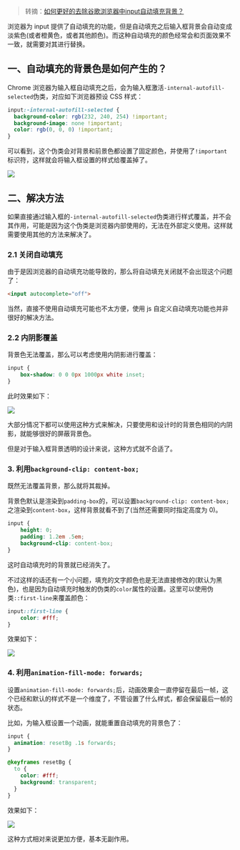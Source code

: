 > 转摘：[如何更好的去除谷歌浏览器中input自动填充背景？](https://segmentfault.com/a/1190000021296139)

浏览器为 input 提供了自动填充的功能，但是自动填充之后输入框背景会自动变成淡紫色(或者橙黄色，或者其他颜色)。而这种自动填充的颜色经常会和页面效果不一致，就需要对其进行替换。

## 一、自动填充的背景色是如何产生的？

Chrome 浏览器为输入框自动填充之后，会为输入框激活`-internal-autofill-selected`伪类，对应如下浏览器预设 CSS 样式：

```css
input:-internal-autofill-selected {
  background-color: rgb(232, 240, 254) !important;
  background-image: none !important;
  color: rgb(0, 0, 0) !important;
}
```

可以看到，这个伪类会对背景和前景色都设置了固定颜色，并使用了`!important`标识符，这样就会将输入框设置的样式给覆盖掉了。

![](http://cnd.qiniu.lin07ux.cn/markdown/3163271686-fa6130675bc17add_articlex.gif)

## 二、解决方法

如果直接通过输入框的`-internal-autofill-selected`伪类进行样式覆盖，并不会其作用，可能是因为这个伪类是浏览器内部使用的，无法在外部定义使用。这样就需要使用其他的方法来解决了。

### 2.1 关闭自动填充

由于是因浏览器的自动填充功能导致的，那么将自动填充关闭就不会出现这个问题了：

```html
<input autocomplete="off">
```

当然，直接不使用自动填充可能也不太方便，使用 js 自定义自动填充功能也并非很好的解决方法。

### 2.2 内阴影覆盖

背景色无法覆盖，那么可以考虑使用内阴影进行覆盖：

```css
input {
    box-shadow: 0 0 0px 1000px white inset;
}
```

此时效果如下：

![](http://cnd.qiniu.lin07ux.cn/markdown/1576565512132.png)

大部分情况下都可以使用这种方式来解决，只要使用和设计时的背景色相同的内阴影，就能够很好的屏蔽背景色。

但是对于输入框背景透明的设计来说，这种方式就不合适了。

### 3. 利用`background-clip: content-box;`

既然无法覆盖背景，那么就将其裁掉。

背景色默认是渲染到`padding-box`的，可以设置`background-clip: content-box;`之渲染到`content-box`，这样背景就看不到了(当然还需要同时指定高度为 0)。

```css
input {
    height: 0;
    padding: 1.2em .5em;
    background-clip: content-box;
}
```

这时自动填充时的背景就已经消失了。

不过这样的话还有一个小问题，填充的文字颜色也是无法直接修改的(默认为黑色)，也是因为自动填充时触发的伪类的`color`属性的设置。这里可以使用伪类`::first-line`来覆盖颜色：

```css
input::first-line {
    color: #fff;
}
```

效果如下：

![](http://cnd.qiniu.lin07ux.cn/markdown/1576572574762.png)

### 4. 利用`animation-fill-mode: forwards;`

设置`animation-fill-mode: forwards;`后，动画效果会一直停留在最后一帧，这个已经和默认的样式不是一个维度了，不管设置了什么样式，都会保留最后一帧的状态。

比如，为输入框设置一个动画，就能重置自动填充的背景色了：

```css
input {
  animation: resetBg .1s forwards;
}

@keyframes resetBg {
  to {
    color: #fff;
    background: transparent;
  }
}
```

效果如下：

![](http://cnd.qiniu.lin07ux.cn/markdown/1576573103252.png)

这种方式相对来说更加方便，基本无副作用。

